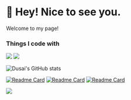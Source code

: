 # 👋 Hey! Nice to see you.

Welcome to my page!

### Things I code with

![](https://img.shields.io/badge/python-3.9-orange?style=for-the-badge&logo=python&logoColor=blue)
![](https://img.shields.io/badge/java-1.8-blue?style=for-the-badge&logo=python&logoColor=ff69b4)

<!--
**savior-only/savior-only** is a ✨ _special_ ✨ repository because its `README.md` (this file) appears on your GitHub profile.

Here are some ideas to get you started:

- 🔭 I’m currently working on ...
- 🌱 I’m currently learning ...
- 👯 I’m looking to collaborate on ...
- 🤔 I’m looking for help with ...
- 💬 Ask me about ...
- 📫 How to reach me: ...
- 😄 Pronouns: ...
- ⚡ Fun fact: ...
  -->

![Dusai's GitHub stats](https://github-readme-stats.vercel.app/api?username=savior-only&&show_icons=true&theme=radical)


[![Readme Card](https://github-readme-stats.vercel.app/api/pin/?username=savior-only&repo=javafx_tools&)](https://github.com/savior-only/javafx_tools)
[![Readme Card](https://github-readme-stats.vercel.app/api/pin/?username=savior-only&repo=Sunlogin_RCE-GUI-&)](https://github.com/savior-only/Sunlogin_RCE-GUI-)
[![Readme Card](https://github-readme-stats.vercel.app/api/pin/?username=savior-only&repo=CVE-2022-22947)](https://github.com/savior-only/CVE-2022-22947)

![](https://activity-graph.herokuapp.com/graph?username=TryGOTry&theme=github)

